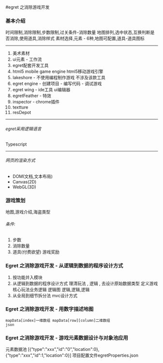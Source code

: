 #egret 之消除游戏开发

### 基本介绍

时间限制,消除限制,步数限制,过关条件-消除数量
地图排列,选中状态,互换判断是否消除,使用道具,消除样式
素材选择,元素 - 6种,地图可配置,道具-道具图标

*********************

1. 美术素材
1. ui元素 - 工作流
1. egret配套开发工具
1. html5 mobile game engine html5移动游戏引擎
1. lakeshore - 不使用编程制作游戏 不涉及该款工具
1. egret engine - 创建项目 - 编写代码 - 调试游戏
1. egret wing - ide工具 ui编辑器
1. egretFeather - 特效
1. inspector - chrome插件
1. textture
1. resDepot

*********************

###### egret采用逻辑语言
Typescript

*********************

###### 网页的渲染方式
* DOM(文档,文本布局)
* Canvas(2D)
* WebGL(3D)

### 游戏策划
地图,游戏介绍,海盗类型
###### 条件:
1. 步数
2. 消除数量
3. 道具(付费欲望) 游戏奖励

### Egret 之消除游戏开发 - 从逻辑到数据的程序设计方式
1. 按功能并入模块
2. 从逻辑到数据的程序设计方式
    理清玩法 , 逻辑 , 去设计原始数据类型
    定义游戏核心玩法业务逻辑
    逻辑图
    逻辑,逻辑,逻辑
3. 从全局到细节拆分法 mvc设计方式

### Egret 之消除游戏开发 - 用数字描述地图
    mapData[index]一维数组 mapData[row][column]二维数组
    json

### Egret 之消除游戏开发 - 游戏元素数据设计与对象池应用
元素数据池
[{"type":"xxx","id":"0","location":0},{"type":"xxx","id":1,"location":0}]
项目配置文件egretProperties.json